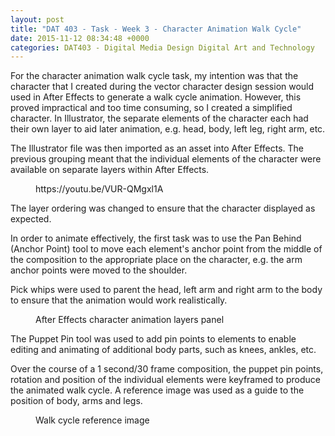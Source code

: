 ```yaml
---
layout: post
title: "DAT 403 - Task - Week 3 - Character Animation Walk Cycle"
date: 2015-11-12 08:34:48 +0000
categories: DAT403 - Digital Media Design Digital Art and Technology
---
```


<!-- wp:paragraph -->
<p>For the character animation walk cycle task, my intention was that the character that I created during the vector character design session would used in After Effects to generate a walk cycle animation. However, this proved impractical and too time consuming, so I created a simplified character. In Illustrator, the separate elements of the character each had their own layer to aid later animation, e.g. head, body, left leg, right arm, etc.</p>
<!-- /wp:paragraph -->

<!-- wp:paragraph -->
<p>The Illustrator file was then imported as an asset into After Effects. The previous grouping meant that the individual elements of the character were available on separate layers within After Effects.</p>
<!-- /wp:paragraph -->

<!-- wp:embed {"url":"https://youtu.be/VUR-QMgxl1A","type":"video","providerNameSlug":"youtube","responsive":true,"className":"wp-embed-aspect-4-3 wp-has-aspect-ratio"} -->
<figure class="wp-block-embed is-type-video is-provider-youtube wp-block-embed-youtube wp-embed-aspect-4-3 wp-has-aspect-ratio"><div class="wp-block-embed__wrapper">
https://youtu.be/VUR-QMgxl1A
</div></figure>
<!-- /wp:embed -->

<!-- wp:paragraph -->
<p>The layer ordering was changed to ensure that the character displayed as expected.</p>
<!-- /wp:paragraph -->

<!-- wp:paragraph -->
<p>In order to animate effectively, the first task was to use the Pan Behind (Anchor Point) tool to move each element's anchor point from the middle of the composition to the appropriate place on the character, e.g. the arm anchor points were moved to the shoulder.</p>
<!-- /wp:paragraph -->

<!-- wp:paragraph -->
<p>Pick whips were used to parent the head, left arm and right arm to the body to ensure that the animation would work realistically.</p>
<!-- /wp:paragraph -->

<!-- wp:image {"id":741,"sizeSlug":"full","linkDestination":"media"} -->
<figure class="wp-block-image size-full"><a href="https://res.cloudinary.com/circleseven/image/upload/after-effects-character-animation-layers.jpg"><img src="https://res.cloudinary.com/circleseven/image/upload/after-effects-character-animation-layers.jpg" alt="" class="wp-image-741"/></a><figcaption class="wp-element-caption">After Effects character animation layers panel</figcaption></figure>
<!-- /wp:image -->

<!-- wp:paragraph -->
<p>The Puppet Pin tool was used to add pin points to elements to enable editing and animating of additional body parts, such as knees, ankles, etc.</p>
<!-- /wp:paragraph -->

<!-- wp:paragraph -->
<p>Over the course of a 1 second/30 frame composition, the puppet pin points, rotation and position of the individual elements were keyframed to produce the animated walk cycle. A reference image was used as a guide to the position of body, arms and legs.</p>
<!-- /wp:paragraph -->

<!-- wp:image {"id":742,"sizeSlug":"full","linkDestination":"media"} -->
<figure class="wp-block-image size-full"><a href="https://res.cloudinary.com/circleseven/image/upload/walk-cycle.gif"><img src="https://res.cloudinary.com/circleseven/image/upload/walk-cycle.gif" alt="" class="wp-image-742"/></a><figcaption class="wp-element-caption">Walk cycle reference image</figcaption></figure>
<!-- /wp:image -->